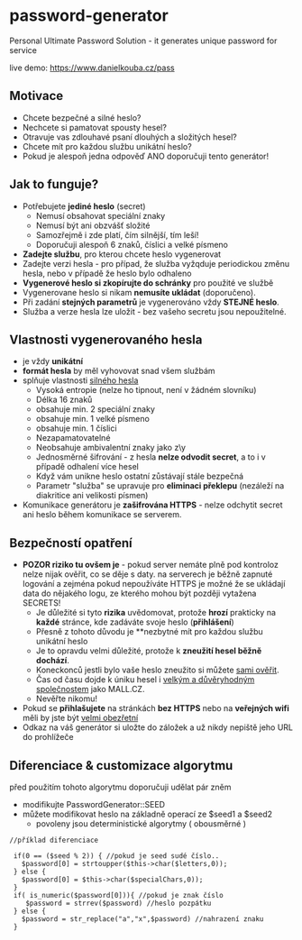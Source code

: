 # password-generator
Personal Ultimate Password Solution - it generates unique password for service

live demo: https://www.danielkouba.cz/pass

## Motivace

- Chcete bezpečné a silné heslo?
- Nechcete si pamatovat spousty hesel?
- Otravuje vas zdlouhavé psaní dlouhých a složitých hesel?
- Chcete mít pro každou službu unikátní heslo?
- Pokud je alespoň jedna odpověď ANO doporučuji tento generátor!

## Jak to funguje?

- Potřebujete **jediné heslo** (secret)
  - Nemusí obsahovat speciální znaky
  - Nemusí být ani obzvášť složité
  - Samozřejmě i zde platí, čím silnější, tím leší!
  - Doporučuji alespoň 6 znaků, číslici a velké písmeno
- **Zadejte službu**, pro kterou chcete heslo vygenerovat
- Zadejte verzi hesla - pro případ, že služba vyžqduje periodickou změnu hesla, nebo v případě že heslo bylo odhaleno
- **Vygenerové heslo si zkopírujte do schránky** pro použité ve službě
- Vygenerovane heslo si nikam **nemusíte ukládat** (doporučeno).
- Při zadání **stejných parametrů** je vygenerováno vždy **STEJNÉ heslo**.
- Služba a verze hesla lze uložit - bez vašeho secretu jsou nepoužitelné.

## Vlastnosti vygenerovaného hesla

- je vždy **unikátní**
- **formát hesla** by měl vyhovovat snad všem službám
- splňuje vlastnosti [silného hesla](https://passwordsgenerator.net/)
  - Vysoká entropie (nelze ho tipnout, není v žádném slovníku)
  - Délka 16 znaků
  - obsahuje min. 2 speciální znaky
  - obsahuje min. 1 velké písmeno
  - obsahuje min. 1 číslici
  - Nezapamatovatelné
  - Neobsahuje ambivalentní znaky jako z\y
  - Jednosměrné šifrování - z hesla **nelze odvodit secret**, a to i v případě odhalení více hesel
  - Když vám unikne heslo ostatní zůstávají stále bezpečná
  - Parametr "služba" se upravuje pro **eliminaci překlepu** (nezáleží na diakritice ani velikosti písmen)
- Komunikace generátoru je **zašifrována HTTPS** - nelze odchytit secret ani heslo během komunikace se serverem.

## Bezpečností opatření
- **POZOR  riziko tu ovšem je** - pokud server nemáte plně pod kontroloz nelze nijak ověřit, co se děje s daty. na serverech je běžně zapnuté logování a zejména pokud nepoužíváte HTTPS je možné že se ukládají data do nějakého logu, ze kterého mohou být později vytažena SECRETS! 
  - Je důležité si tyto **rizika** uvědomovat, protože **hrozí** prakticky na **každé** stránce, kde zadáváte svoje heslo (**přihlášení**)
  - Přesně z tohoto důvodu je **nezbytné mít pro každou službu unikátní heslo
  - Je to opravdu velmi důležité, protože k **zneužití hesel běžně dochází**.  
  - Koneckonců jestli bylo vaše heslo zneužito si můžete [sami ověřit](https://haveibeenpwned.com/).
  - Čas od času dojde k úniku hesel i [velkým a důvěryhodným společnostem](https://tech.ihned.cz/internet/c1-65860990-bezpecnostni-svodka-unik-hesel-z-mall-cz-neni-tragedie-firma-to-zvladla-na-lepsi-dvojku) jako MALL.CZ.
  - Nevěřte nikomu!
- Pokud se **přihlašujete** na stránkách **bez HTTPS** nebo na **veřejných wifi** měli by jste být  [velmi obezřetní](https://www.lupa.cz/clanky/jak-jde-nejen-na-alza-cz-nakoupit-za-cizi-penize/)
- Odkaz na váš generátor si uložte do záložek a už nikdy nepiště jeho URL do prohlížeče

## Diferenciace & customizace algorytmu
před použitím tohoto algorytmu doporučuji udělat pár zněm

- modifikujte PasswordGenerator::SEED
- můžete modifikovat heslo na základně operací ze $seed1 a $seed2 
   - povoleny jsou deterministické algorytmy ( obousměrné )
   
```
//příklad diferenciace

 if(0 == ($seed % 2)) { //pokud je seed sudé číslo..
   $password[0] = strtoupper($this->char($letters,0));
 } else {
   $password[0] = $this->char($specialChars,0));
 }
 if( is_numeric($password[0])){ //pokud je znak číslo
    $password = strrev($password) //heslo pozpátku 
 } else {
   $password = str_replace("a","x",$password) //nahrazení znaku 
 }
```
